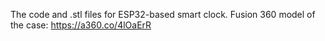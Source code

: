 The code and .stl files for ESP32-based smart clock.
Fusion 360 model of the case: https://a360.co/4lOaErR
